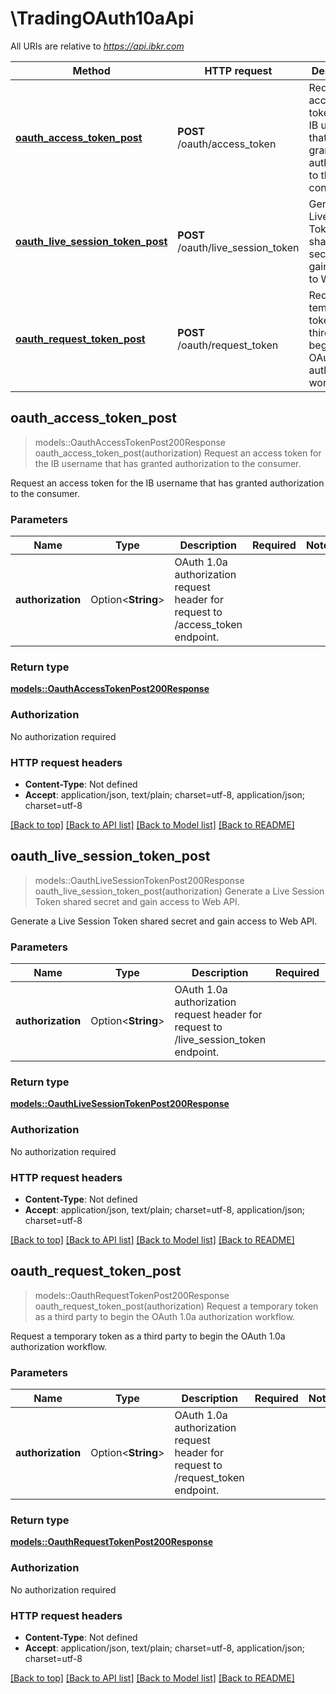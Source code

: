 # \TradingOAuth10aApi

All URIs are relative to *https://api.ibkr.com*

Method | HTTP request | Description
------------- | ------------- | -------------
[**oauth_access_token_post**](TradingOAuth10aApi.md#oauth_access_token_post) | **POST** /oauth/access_token | Request an access token for the IB username that has granted authorization to the consumer.
[**oauth_live_session_token_post**](TradingOAuth10aApi.md#oauth_live_session_token_post) | **POST** /oauth/live_session_token | Generate a Live Session Token shared secret and gain access to Web API.
[**oauth_request_token_post**](TradingOAuth10aApi.md#oauth_request_token_post) | **POST** /oauth/request_token | Request a temporary token as a third party to begin the OAuth 1.0a authorization workflow.



## oauth_access_token_post

> models::OauthAccessTokenPost200Response oauth_access_token_post(authorization)
Request an access token for the IB username that has granted authorization to the consumer.

Request an access token for the IB username that has granted authorization to the consumer.

### Parameters


Name | Type | Description  | Required | Notes
------------- | ------------- | ------------- | ------------- | -------------
**authorization** | Option<**String**> | OAuth 1.0a authorization request header for request to /access_token endpoint. |  |

### Return type

[**models::OauthAccessTokenPost200Response**](_oauth_access_token_post_200_response.md)

### Authorization

No authorization required

### HTTP request headers

- **Content-Type**: Not defined
- **Accept**: application/json, text/plain; charset=utf-8, application/json; charset=utf-8

[[Back to top]](#) [[Back to API list]](../README.md#documentation-for-api-endpoints) [[Back to Model list]](../README.md#documentation-for-models) [[Back to README]](../README.md)


## oauth_live_session_token_post

> models::OauthLiveSessionTokenPost200Response oauth_live_session_token_post(authorization)
Generate a Live Session Token shared secret and gain access to Web API.

Generate a Live Session Token shared secret and gain access to Web API.

### Parameters


Name | Type | Description  | Required | Notes
------------- | ------------- | ------------- | ------------- | -------------
**authorization** | Option<**String**> | OAuth 1.0a authorization request header for request to /live_session_token endpoint. |  |

### Return type

[**models::OauthLiveSessionTokenPost200Response**](_oauth_live_session_token_post_200_response.md)

### Authorization

No authorization required

### HTTP request headers

- **Content-Type**: Not defined
- **Accept**: application/json, text/plain; charset=utf-8, application/json; charset=utf-8

[[Back to top]](#) [[Back to API list]](../README.md#documentation-for-api-endpoints) [[Back to Model list]](../README.md#documentation-for-models) [[Back to README]](../README.md)


## oauth_request_token_post

> models::OauthRequestTokenPost200Response oauth_request_token_post(authorization)
Request a temporary token as a third party to begin the OAuth 1.0a authorization workflow.

Request a temporary token as a third party to begin the OAuth 1.0a authorization workflow.

### Parameters


Name | Type | Description  | Required | Notes
------------- | ------------- | ------------- | ------------- | -------------
**authorization** | Option<**String**> | OAuth 1.0a authorization request header for request to /request_token endpoint. |  |

### Return type

[**models::OauthRequestTokenPost200Response**](_oauth_request_token_post_200_response.md)

### Authorization

No authorization required

### HTTP request headers

- **Content-Type**: Not defined
- **Accept**: application/json, text/plain; charset=utf-8, application/json; charset=utf-8

[[Back to top]](#) [[Back to API list]](../README.md#documentation-for-api-endpoints) [[Back to Model list]](../README.md#documentation-for-models) [[Back to README]](../README.md)

